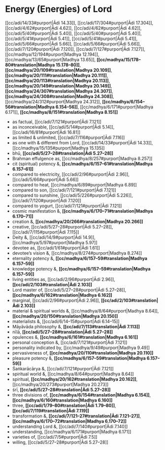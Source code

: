 # Energy (Energies) of Lord

[[cc/adi/14/33#purport|Ādi 14.33]], [[cc/adi/17/304#purport|Ādi 17.304]], [[cc/adi/4/62#purport|Ādi 4.62]], [[cc/adi/4/62#purport|Ādi 4.62]], [[cc/adi/5/40#purport|Ādi 5.40]], [[cc/adi/5/40#purport|Ādi 5.40]], [[cc/adi/5/41#purport|Ādi 5.41]], [[cc/adi/5/41#purport|Ādi 5.41]], [[cc/adi/5/66#purport|Ādi 5.66]], [[cc/adi/5/66#purport|Ādi 5.66]], [[cc/adi/7/120#purport|Ādi 7.120]], [[cc/adi/7/127#purport|Ādi 7.127]], [[cc/madhya/12/194#purport|Madhya 12.194]], [[cc/madhya/13/65#purport|Madhya 13.65]], **[[cc/madhya/15/178–80#translation|Madhya 15.178–80]]**, **[[cc/madhya/20/109#translation|Madhya 20.109]]**, **[[cc/madhya/20/111#translation|Madhya 20.111]]**, **[[cc/madhya/20/113#translation|Madhya 20.113]]**, **[[cc/madhya/20/149#translation|Madhya 20.149]]**, **[[cc/madhya/24/307#translation|Madhya 24.307]]**, **[[cc/madhya/24/308#translation|Madhya 24.308]]**, [[cc/madhya/24/312#purport|Madhya 24.312]], **[[cc/madhya/6/154–56#translation|Madhya 6.154–56]]**, [[cc/madhya/6/171#purport|Madhya 6.171]], **[[cc/madhya/8/151#translation|Madhya 8.151]]**

* as factual, [[cc/adi/7/121#purport|Ādi 7.121]]
* as inconceivable, [[cc/adi/5/14#purport|Ādi 5.14]], [[cc/adi/16/81#purport|Ādi 16.81]]
* as limited & unlimited, [[cc/adi/7/116#purport|Ādi 7.116]]
* as one with & different from Lord, [[cc/adi/14/33#purport|Ādi 14.33]], [[cc/madhya/15/135#purport|Madhya 15.135]]
* bhū, **[[cc/adi/5/27–28#translation|Ādi 5.27–28]]**
* Brahman effulgence as, [[cc/madhya/8/257#purport|Madhya 8.257]]
* cit (spiritual) potency &, **[[cc/madhya/6/157–61#translation|Madhya 6.157–61]]**
* compared to electricity, [[cc/adi/2/96#purport|Ādi 2.96]], [[cc/adi/5/66#purport|Ādi 5.66]]
* compared to heat, [[cc/madhya/6/89#purport|Madhya 6.89]]
* compared to son, [[cc/adi/7/121#purport|Ādi 7.121]]
* compared to sunshine, [[cc/adi/5/226#purport|Ādi 5.226]], [[cc/adi/7/120#purport|Ādi 7.120]]
* compared to yogurt, [[cc/adi/7/121#purport|Ādi 7.121]]
* cosmic manifestation &, **[[cc/madhya/6/170–71#translation|Madhya 6.170–71]]**
* creation &, **[[cc/madhya/20/266#translation|Madhya 20.266]]**
* creative, [[cc/adi/5/27–28#purport|Ādi 5.27–28]], [[cc/adi/7/115#purport|Ādi 7.115]]
* Deity &, [[cc/adi/14/9#purport|Ādi 14.9]], [[cc/madhya/5/97#purport|Madhya 5.97]]
* devotee as, [[cc/adi/1/61#purport|Ādi 1.61]]
* devotee’s vision &, [[cc/madhya/8/274#purport|Madhya 8.274]]
* eternality potency &, **[[cc/madhya/6/157–59#translation|Madhya 6.157–59]]**
* knowledge potency &, **[[cc/madhya/6/157–59#translation|Madhya 6.157–59]]**
* living entities as, [[cc/adi/2/96#purport|Ādi 2.96]], **[[cc/adi/2/103#translation|Ādi 2.103]]**
* Lord master of, [[cc/adi/5/27–28#purport|Ādi 5.27–28]], **[[cc/madhya/6/162#translation|Madhya 6.162]]**
* marginal, [[cc/adi/2/96#purport|Ādi 2.96]], **[[cc/adi/2/103#translation|Ādi 2.103]]**
* material & spiritual worlds &, [[cc/madhya/8/64#purport|Madhya 8.64]], **[[cc/madhya/20/150#translation|Madhya 20.150]]**
* materialists &, [[cc/adi/6/14–15#purport|Ādi 6.14–15]]
* Māyāvāda philosophy &, **[[cc/adi/7/113#translation|Ādi 7.113]]**
* nīlā, **[[cc/adi/5/27–28#translation|Ādi 5.27–28]]**
* opulences &, **[[cc/madhya/6/161#translation|Madhya 6.161]]**
* personal conception &, [[cc/adi/7/121#purport|Ādi 7.121]]
* personality indicated by, [[cc/madhya/9/49#purport|Madhya 9.49]]
* pervasiveness of, **[[cc/madhya/20/110#translation|Madhya 20.110]]**
* pleasure potency &, **[[cc/madhya/6/157–59#translation|Madhya 6.157–59]]**
* Śaṅkarācārya &, [[cc/adi/7/121#purport|Ādi 7.121]]
* spiritual world &, [[cc/madhya/8/64#purport|Madhya 8.64]]
* spiritual, **[[cc/madhya/20/162#translation|Madhya 20.162]]**, [[cc/madhya/20/273#purport|Madhya 20.273]]
* śrī, **[[cc/adi/5/27–28#translation|Ādi 5.27–28]]**
* three divisions of, **[[cc/madhya/6/154#translation|Madhya 6.154]]**, **[[cc/madhya/6/160#translation|Madhya 6.160]]**
* three, **[[cc/adi/1/79–80#translation|Ādi 1.79–80]]**, **[[cc/adi/7/119#translation|Ādi 7.119]]**
* transformation &, **[[cc/adi/7/121–27#translation|Ādi 7.121–27]]**, **[[cc/madhya/6/170–72#translation|Madhya 6.170–72]]**
* understanding Lord &, [[cc/adi/7/140#purport|Ādi 7.140]]
* understanding, [[cc/madhya/6/171#purport|Madhya 6.171]]
* varieties of, [[cc/adi/7/5#purport|Ādi 7.5]]
* willing, [[cc/adi/5/27–28#purport|Ādi 5.27–28]]

